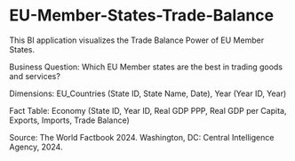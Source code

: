 # EU-Member-States-Trade-Balance
This BI application visualizes the Trade Balance Power of EU Member States. 



Business Question: Which EU Member states are the best in trading goods and services?

Dimensions: EU_Countries (State ID, State Name, Date), Year (Year ID, Year)

Fact Table: Economy (State ID, Year ID, Real GDP PPP, Real GDP per Capita, Exports, Imports, Trade Balance) 


Source: The World Factbook 2024. Washington, DC: Central Intelligence Agency, 2024.
